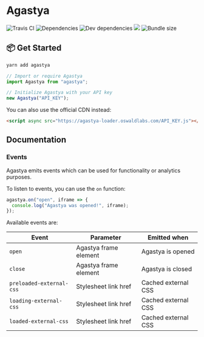 # Agastya

![Travis CI](https://travis-ci.org/OswaldLabsOpenSource/agastya.svg?branch=master)
![Dependencies](https://img.shields.io/david/OswaldLabsOpenSource/agastya.svg)
![Dev dependencies](https://img.shields.io/david/dev/OswaldLabsOpenSource/agastya.svg)
![](https://img.shields.io/snyk/vulnerabilities/github/OswaldLabsOpenSource/agastya.svg)
![Bundle size](https://img.shields.io/bundlephobia/minzip/agastya.svg)

## 📦 Get Started

```bash
yarn add agastya
```

```js
// Import or require Agastya
import Agastya from "agastya";

// Initialize Agastya with your API key
new Agastya("API_KEY");
```

You can also use the official CDN instead:

```html
<script async src="https://agastya-loader.oswaldlabs.com/API_KEY.js"></script>
```

## Documentation

### Events

Agastya emits events which can be used for functionality or analytics purposes.

To listen to events, you can use the `on` function:

```js
agastya.on("open", iframe => {
  console.log("Agastya was opened!", iframe);
});
```

Available events are:

| Event | Parameter | Emitted when |
| - | - | - |
| `open` | Agastya frame element | Agastya is opened |
| `close` | Agastya frame element | Agastya is closed |
| `preloaded-external-css` | Stylesheet link href | Cached external CSS |
| `loading-external-css` | Stylesheet link href | Cached external CSS |
| `loaded-external-css` | Stylesheet link href | Cached external CSS |
